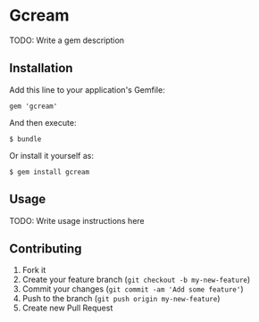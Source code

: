 # Gcream

TODO: Write a gem description

## Installation

Add this line to your application's Gemfile:

    gem 'gcream'

And then execute:

    $ bundle

Or install it yourself as:

    $ gem install gcream

## Usage

TODO: Write usage instructions here

## Contributing

1. Fork it
2. Create your feature branch (`git checkout -b my-new-feature`)
3. Commit your changes (`git commit -am 'Add some feature'`)
4. Push to the branch (`git push origin my-new-feature`)
5. Create new Pull Request
